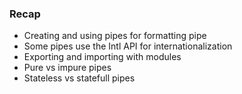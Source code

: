### Recap

* Creating and using pipes for formatting pipe
* Some pipes use the Intl API for internationalization
* Exporting and importing with modules
* Pure vs impure pipes
* Stateless vs statefull pipes